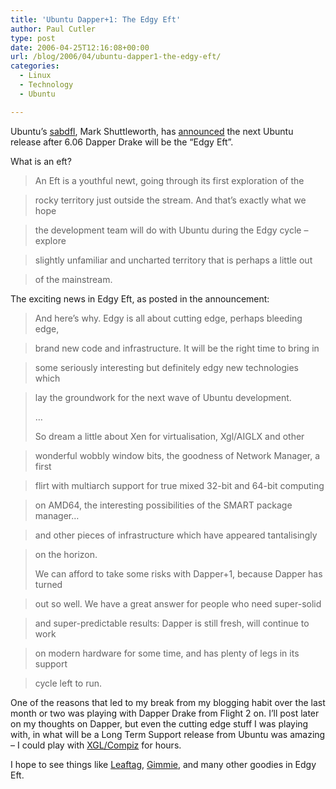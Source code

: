 ```yaml
---
title: 'Ubuntu Dapper+1: The Edgy Eft'
author: Paul Cutler
type: post
date: 2006-04-25T12:16:08+00:00
url: /blog/2006/04/ubuntu-dapper1-the-edgy-eft/
categories:
  - Linux
  - Technology
  - Ubuntu

---
```

Ubuntu&#8217;s [sabdfl][1], Mark Shuttleworth, has [announced][2] the next Ubuntu release after 6.06 Dapper Drake will be the &#8220;Edgy Eft&#8221;.

What is an eft?

> An Eft is a youthful newt, going through its first exploration of the
  
> rocky territory just outside the stream. And that&#8217;s exactly what we hope
  
> the development team will do with Ubuntu during the Edgy cycle &#8211; explore
  
> slightly unfamiliar and uncharted territory that is perhaps a little out
  
> of the mainstream. 

The exciting news in Edgy Eft, as posted in the announcement:

> And here&#8217;s why. Edgy is all about cutting edge, perhaps bleeding edge,
  
> brand new code and infrastructure. It will be the right time to bring in
  
> some seriously interesting but definitely edgy new technologies which
  
> lay the groundwork for the next wave of Ubuntu development.
> 
> &#8230;
> 
> So dream a little about Xen for virtualisation, Xgl/AIGLX and other
  
> wonderful wobbly window bits, the goodness of Network Manager, a first
  
> flirt with multiarch support for true mixed 32-bit and 64-bit computing
  
> on AMD64, the interesting possibilities of the SMART package manager&#8230;
  
> and other pieces of infrastructure which have appeared tantalisingly
  
> on the horizon.
> 
> We can afford to take some risks with Dapper+1, because Dapper has turned
  
> out so well. We have a great answer for people who need super-solid
  
> and super-predictable results: Dapper is still fresh, will continue to work
  
> on modern hardware for some time, and has plenty of legs in its support
  
> cycle left to run.

One of the reasons that led to my break from my blogging habit over the last month or two was playing with Dapper Drake from Flight 2 on. I&#8217;ll post later on my thoughts on Dapper, but even the cutting edge stuff I was playing with, in what will be a Long Term Support release from Ubuntu was amazing &#8211; I could play with [XGL/Compiz][3] for hours.

I hope to see things like [Leaftag][4], [Gimmie][5], and many other goodies in Edgy Eft.

 [1]: http://fridge.ubuntu.com/glossary#term8
 [2]: https://lists.ubuntu.com/archives/ubuntu-announce/2006-April/000064.html
 [3]: http://en.opensuse.org/Xgl
 [4]: http://www.chipx86.com/wiki/Leaftag
 [5]: http://www.beatniksoftware.com/gimmie/